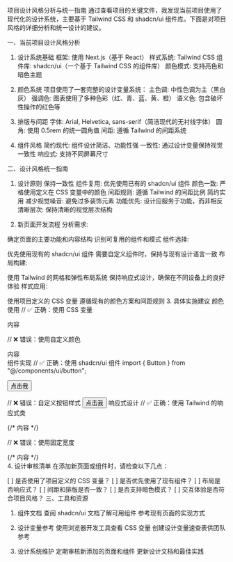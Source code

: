 项目设计风格分析与统一指南
通过查看项目的关键文件，我发现当前项目使用了现代化的设计系统，主要基于 Tailwind CSS 和 shadcn/ui 组件库。下面是对项目风格的详细分析和统一设计的建议。

一、当前项目设计风格分析
1. 设计系统基础
框架: 使用 Next.js（基于 React）
样式系统: Tailwind CSS
组件库: shadcn/ui（一个基于 Tailwind CSS 的组件库）
颜色模式: 支持亮色和暗色主题
2. 颜色系统
项目使用了一套完整的设计变量系统：
主色调: 中性色调为主（黑白灰）
强调色: 图表使用了多种色彩（红、青、蓝、黄、橙）
语义色: 包含破坏性操作的红色等
3. 排版与间距
字体: Arial, Helvetica, sans-serif（简洁现代的无衬线字体）
圆角: 使用 0.5rem 的统一圆角值
间距: 遵循 Tailwind 的间距系统

4. 组件风格
简约现代: 组件设计简洁、功能性强
一致性: 通过设计变量保持视觉一致性
响应式: 支持不同屏幕尺寸

二、设计风格统一指南
1. 设计原则
保持一致性
组件复用: 优先使用已有的 shadcn/ui 组件
颜色一致: 严格使用定义在 CSS 变量中的颜色
间距规则: 遵循 Tailwind 的间距比例
简约实用
减少视觉噪音: 避免过多装饰元素
功能优先: 设计应服务于功能，而非相反
清晰层次: 保持清晰的视觉层次结构

2. 新页面开发流程
分析需求:

确定页面的主要功能和内容结构
识别可复用的组件和模式
组件选择:

优先使用现有的 shadcn/ui 组件
需要自定义组件时，保持与现有设计语言一致
布局构建:

使用 Tailwind 的网格和弹性布局系统
保持响应式设计，确保在不同设备上的良好体验
样式应用:

使用项目定义的 CSS 变量
遵循现有的颜色方案和间距规则
3. 具体实施建议
颜色使用
// ✅ 正确：使用 CSS 变量
<div className="bg-background text-foreground">内容</div>

// ❌ 错误：使用自定义颜色
<div style={{ backgroundColor: '#f0f0f0', color: '#333' }}>内容</div>
组件实现
// ✅ 正确：使用 shadcn/ui 组件
import { Button } from "@/components/ui/button";

<Button variant="default">点击我</Button>

// ❌ 错误：自定义按钮样式
<button className="px-4 py-2 bg-blue-500 text-white rounded">点击我</button>
响应式设计
// ✅ 正确：使用 Tailwind 的响应式类
<div className="grid grid-cols-1 md:grid-cols-2 lg:grid-cols-3 gap-4">
  {/* 内容 */}
</div>

// ❌ 错误：使用固定宽度
<div style={{ width: '1200px' }}>
  {/* 内容 */}
</div>
4. 设计审核清单
在添加新页面或组件时，请检查以下几点：

[ ] 是否使用了项目定义的 CSS 变量？
[ ] 是否优先使用了现有组件？
[ ] 布局是否响应式？
[ ] 间距和排版是否一致？
[ ] 是否支持暗色模式？
[ ] 交互体验是否符合项目风格？
三、工具和资源
1. 组件文档
查阅 shadcn/ui 文档了解可用组件
参考现有页面的实现方式

2. 设计变量参考
使用浏览器开发工具查看 CSS 变量
创建设计变量速查表供团队参考

3. 设计系统维护
定期审核新添加的页面和组件
更新设计文档和最佳实践